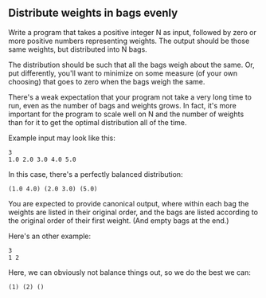 ## Distribute weights in bags evenly

Write a program that takes a positive integer N as input, followed by zero or
more positive numbers representing weights. The output should be those same
weights, but distributed into N bags.

The distribution should be such that all the bags weigh about the same. Or, put
differently, you'll want to minimize on some measure (of your own choosing)
that goes to zero when the bags weigh the same.

There's a weak expectation that your program not take a very long time to run,
even as the number of bags and weights grows. In fact, it's more important for
the program to scale well on N and the number of weights than for it to get the
optimal distribution all of the time.

Example input may look like this:

    3
    1.0 2.0 3.0 4.0 5.0

In this case, there's a perfectly balanced distribution:

    (1.0 4.0) (2.0 3.0) (5.0)

You are expected to provide canonical output, where within each bag the weights
are listed in their original order, and the bags are listed according to the
original order of their first weight. (And empty bags at the end.)

Here's an other example:

    3
    1 2

Here, we can obviously not balance things out, so we do the best we can:

    (1) (2) ()

